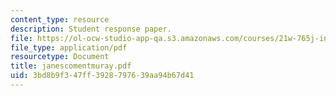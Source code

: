 ```yaml
---
content_type: resource
description: Student response paper.
file: https://ol-ocw-studio-app-qa.s3.amazonaws.com/courses/21w-765j-interactive-and-non-linear-narrative-theory-and-practice-spring-2004/3bd8b9f347ff3928797639aa94b67d41_janescomentmuray.pdf
file_type: application/pdf
resourcetype: Document
title: janescomentmuray.pdf
uid: 3bd8b9f3-47ff-3928-7976-39aa94b67d41
---
```

